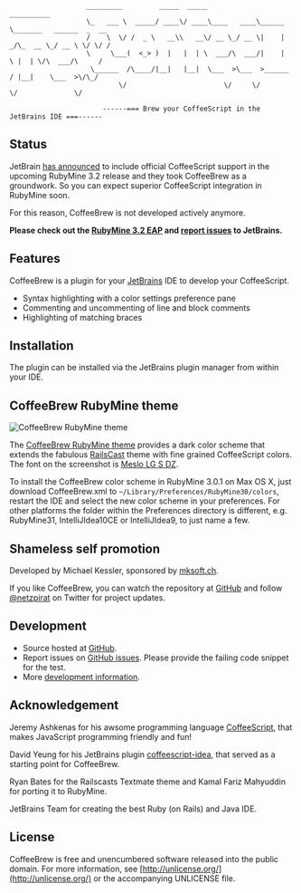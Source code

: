 

                       _________         _____  _____            __________
                       \_   ___ \  _____/ ____\/ ____\____   ____\______   \_______   ______  _  __
                       /    \  \/ /  _ \   __\\   __\/ __ \_/ __ \|    |  _/\_  __ \_/ __ \ \/ \/ /
                       \     \___(  <_> )  |   |  | \  ___/\  ___/|    |   \ |  | \/\  ___/\     /
                        \______  /\____/|__|   |__|  \___  >\___  >______  / |__|    \___  >\/\_/
                               \/                        \/     \/       \/              \/

                           ------=== Brew your CoffeeScript in the JetBrains IDE ===------


## Status

JetBrain [has announced](http://youtrack.jetbrains.net/issue/RUBY-5943) to include official CoffeeScript support
in the upcoming RubyMine 3.2 release and they took CoffeeBrew as a groundwork. So you can expect superior CoffeeScript
integration in RubyMine soon.

For this reason, CoffeeBrew is not developed actively anymore.

**Please check out the [RubyMine 3.2 EAP](http://confluence.jetbrains.net/display/RUBYDEV/RubyMine+EAP) and [report issues](http://youtrack.jetbrains.net/issues/RUBY) to JetBrains.**

## Features

CoffeeBrew is a plugin for your [JetBrains](http://www.jetbrains.com) IDE to develop your CoffeeScript.

* Syntax highlighting with a color settings preference pane
* Commenting and uncommenting of line and block comments
* Highlighting of matching braces

## Installation

The plugin can be installed via the JetBrains plugin manager from within your IDE.

## CoffeeBrew RubyMine theme

![CoffeeBrew RubyMine theme](https://github.com/netzpirat/coffee-brew/raw/master/resources/theme/CoffeeBrew.png)

The [CoffeeBrew RubyMine theme](
https://github.com/netzpirat/coffee-brew/raw/master/resources/theme/CoffeeBrew.xml) provides a dark color scheme that
extends the fabulous [RailsCast](http://blog.bitfluent.com/post/198076049/railscasts-theme-for-rubymine) theme with fine
grained CoffeeScript colors. The font on the screenshot is [Meslo LG S DZ](https://github.com/andreberg/Meslo-Font).

To install the CoffeeBrew color scheme in RubyMine 3.0.1 on Max OS X, just download CoffeeBrew.xml to
`~/Library/Preferences/RubyMine30/colors`, restart the IDE and select the new color scheme in your preferences.
For other platforms the folder within the Preferences directory is different, e.g. RubyMine31, IntelliJIdea10CE or
IntelliJIdea9, to just name a few.

## Shameless self promotion

Developed by Michael Kessler, sponsored by [mksoft.ch](https://mksoft.ch).

If you like CoffeeBrew, you can watch the repository at [GitHub](https://github.com/netzpirat/coffee-brew) and
follow [@netzpirat](https://twitter.com/#!/netzpirat) on Twitter for project updates.

## Development

* Source hosted at [GitHub](https://github.com/netzpirat/coffee-brew).
* Report issues on [GitHub issues](https://github.com/netzpirat/coffee-brew/issues). Please provide the failing code
snippet for the test.
* More [development information](https://github.com/netzpirat/coffee-brew/blob/master/DEVELOPMENT.md).

## Acknowledgement

Jeremy Ashkenas for his awsome programming language [CoffeeScript](http://jashkenas.github.com/coffee-script/),
that makes JavaScript programming friendly and fun!

David Yeung for his JetBrains plugin [coffeescript-idea](https://github.com/yeungda/coffeescript-idea), that served as a
starting point for CoffeeBrew.

Ryan Bates for the Railscasts Textmate theme and Kamal Fariz Mahyuddin for porting it to RubyMine.

JetBrains Team for creating the best Ruby (on Rails) and Java IDE.

## License

CoffeeBrew is free and unencumbered software released into the public domain. For more information, see [http://unlicense.org/](http://unlicense.org/) or the accompanying UNLICENSE file.

